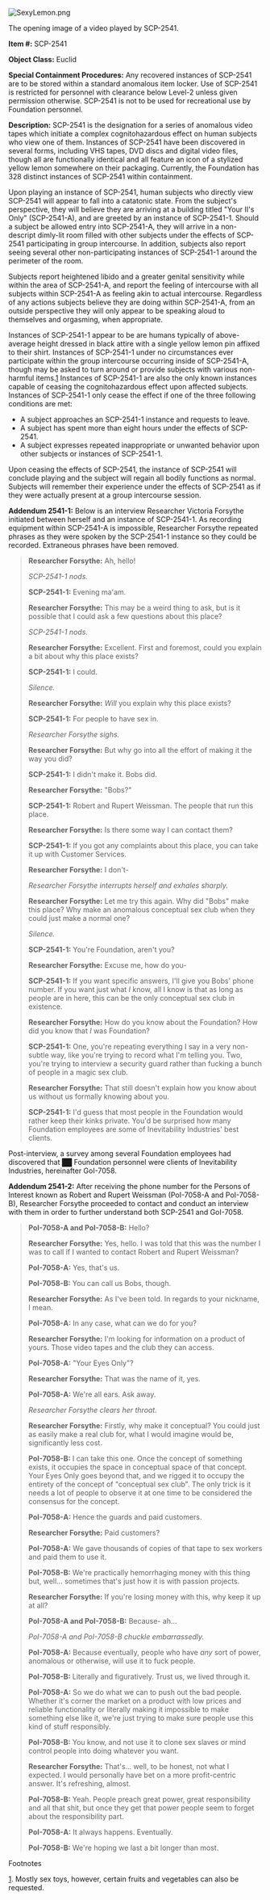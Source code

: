 ![SexyLemon.png](http://scp-wiki.wdfiles.com/local--files/scp-2541/SexyLemon.png)

The opening image of a video played by SCP-2541.

**Item #:** SCP-2541

**Object Class:** Euclid

**Special Containment Procedures:** Any recovered instances of SCP-2541 are to be stored within a standard anomalous item locker. Use of SCP-2541 is restricted for personnel with clearance below Level-2 unless given permission otherwise. SCP-2541 is not to be used for recreational use by Foundation personnel.

**Description:** SCP-2541 is the designation for a series of anomalous video tapes which initiate a complex cognitohazardous effect on human subjects who view one of them. Instances of SCP-2541 have been discovered in several forms, including VHS tapes, DVD discs and digital video files, though all are functionally identical and all feature an icon of a stylized yellow lemon somewhere on their packaging. Currently, the Foundation has 328 distinct instances of SCP-2541 within containment.

Upon playing an instance of SCP-2541, human subjects who directly view SCP-2541 will appear to fall into a catatonic state. From the subject's perspective, they will believe they are arriving at a building titled "Your II's Only" (SCP-2541-A), and are greeted by an instance of SCP-2541-1. Should a subject be allowed entry into SCP-2541-A, they will arrive in a non-descript dimly-lit room filled with other subjects under the effects of SCP-2541 participating in group intercourse. In addition, subjects also report seeing several other non-participating instances of SCP-2541-1 around the perimeter of the room.

Subjects report heightened libido and a greater genital sensitivity while within the area of SCP-2541-A, and report the feeling of intercourse with all subjects within SCP-2541-A as feeling akin to actual intercourse. Regardless of any actions subjects believe they are doing within SCP-2541-A, from an outside perspective they will only appear to be speaking aloud to themselves and orgasming, when appropriate.

Instances of SCP-2541-1 appear to be are humans typically of above-average height dressed in black attire with a single yellow lemon pin affixed to their shirt. Instances of SCP-2541-1 under no circumstances ever participate within the group intercourse occurring inside of SCP-2541-A, though may be asked to turn around or provide subjects with various non-harmful items.[1](javascript:;) Instances of SCP-2541-1 are also the only known instances capable of ceasing the cognitohazardous effect upon affected subjects. Instances of SCP-2541-1 only cease the effect if one of the three following conditions are met:

*   A subject approaches an SCP-2541-1 instance and requests to leave.
*   A subject has spent more than eight hours under the effects of SCP-2541.
*   A subject expresses repeated inappropriate or unwanted behavior upon other subjects or instances of SCP-2541-1.

Upon ceasing the effects of SCP-2541, the instance of SCP-2541 will conclude playing and the subject will regain all bodily functions as normal. Subjects will remember their experience under the effects of SCP-2541 as if they were actually present at a group intercourse session.

**Addendum 2541-1:** Below is an interview Researcher Victoria Forsythe initiated between herself and an instance of SCP-2541-1. As recording equipment within SCP-2541-A is impossible, Researcher Forsythe repeated phrases as they were spoken by the SCP-2541-1 instance so they could be recorded. Extraneous phrases have been removed.

> **<Begin Log>**
> 
> **Researcher Forsythe:** Ah, hello!
> 
> _SCP-2541-1 nods._
> 
> **SCP-2541-1:** Evening ma'am.
> 
> **Researcher Forsythe:** This may be a weird thing to ask, but is it possible that I could ask a few questions about this place?
> 
> _SCP-2541-1 nods._
> 
> **Researcher Forsythe:** Excellent. First and foremost, could you explain a bit about why this place exists?
> 
> **SCP-2541-1:** I could.
> 
> _Silence._
> 
> **Researcher Forsythe:** _Will_ you explain why this place exists?
> 
> **SCP-2541-1:** For people to have sex in.
> 
> _Researcher Forsythe sighs._
> 
> **Researcher Forsythe:** But why go into all the effort of making it the way you did?
> 
> **SCP-2541-1:** I didn't make it. Bobs did.
> 
> **Researcher Forsythe:** "Bobs?"
> 
> **SCP-2541-1:** Robert and Rupert Weissman. The people that run this place.
> 
> **Researcher Forsythe:** Is there some way I can contact them?
> 
> **SCP-2541-1:** If you got any complaints about this place, you can take it up with Customer Services.
> 
> **Researcher Forsythe:** I don't-
> 
> _Researcher Forsythe interrupts herself and exhales sharply._
> 
> **Researcher Forsythe:** Let me try this again. Why did "Bobs" make this place? Why make an anomalous conceptual sex club when they could just make a normal one?
> 
> _Silence._
> 
> **SCP-2541-1:** You're Foundation, aren't you?
> 
> **Researcher Forsythe:** Excuse me, how do you-
> 
> **SCP-2541-1:** If you want specific answers, I'll give you Bobs' phone number. If you want just what _I_ know, all I know is that as long as people are in here, this can be the only conceptual sex club in existence.
> 
> **Researcher Forsythe:** How do you know about the Foundation? How did you know that _I_ was Foundation?
> 
> **SCP-2541-1:** One, you're repeating everything I say in a very non-subtle way, like you're trying to record what I'm telling you. Two, you're trying to interview a security guard rather than fucking a bunch of people in a magic sex club.
> 
> **Researcher Forsythe:** That still doesn't explain how you know about us without us formally knowing about you.
> 
> **SCP-2541-1:** I'd guess that most people in the Foundation would rather keep their kinks private. You'd be surprised how many Foundation employees are some of Inevitability Industries' best clients.
> 
> **<End Log>**

Post-interview, a survey among several Foundation employees had discovered that ██ Foundation personnel were clients of Inevitability Industries, hereinafter GoI-7058.

**Addendum 2541-2:** After receiving the phone number for the Persons of Interest known as Robert and Rupert Weissman (PoI-7058-A and PoI-7058-B), Researcher Forsythe proceeded to contact and conduct an interview with them in order to further understand both SCP-2541 and GoI-7058.

> **<Begin Log>**
> 
> **PoI-7058-A and PoI-7058-B:** Hello?
> 
> **Researcher Forsythe:** Yes, hello. I was told that this was the number I was to call if I wanted to contact Robert and Rupert Weissman?
> 
> **PoI-7058-A:** Yes, that's us.
> 
> **PoI-7058-B:** You can call us Bobs, though.
> 
> **Researcher Forsythe:** As I've been told. In regards to your nickname, I mean.
> 
> **PoI-7058-A:** In any case, what can we do for you?
> 
> **Researcher Forsythe:** I'm looking for information on a product of yours. Those video tapes and the club they can access.
> 
> **PoI-7058-A:** "Your Eyes Only"?
> 
> **Researcher Forsythe:** That was the name of it, yes.
> 
> **PoI-7058-A:** We're all ears. Ask away.
> 
> _Researcher Forsythe clears her throat._
> 
> **Researcher Forsythe:** Firstly, why make it conceptual? You could just as easily make a real club for, what I would imagine would be, significantly less cost.
> 
> **PoI-7058-B:** I can take this one. Once the concept of something exists, it occupies the space in conceptual space of that concept. Your Eyes Only goes beyond that, and we rigged it to occupy the entirety of the concept of "conceptual sex club". The only trick is it needs a lot of people to observe it at one time to be considered the consensus for the concept.
> 
> **PoI-7058-A:** Hence the guards and paid customers.
> 
> **Researcher Forsythe:** Paid customers?
> 
> **PoI-7058-A:** We gave thousands of copies of that tape to sex workers and paid them to use it.
> 
> **PoI-7058-B:** We're practically hemorrhaging money with this thing but, well… sometimes that's just how it is with passion projects.
> 
> **Researcher Forsythe:** If you're losing money with this, why keep it up at all?
> 
> **PoI-7058-A and PoI-7058-B:** Because- ah…
> 
> _PoI-7058-A and PoI-7058-B chuckle embarrassedly._
> 
> **PoI-7058-A:** Because eventually, people who have _any_ sort of power, anomalous or otherwise, will use it to fuck people.
> 
> **PoI-7058-B:** Literally and figuratively. Trust us, we lived through it.
> 
> **PoI-7058-A:** So we do what we can to push out the bad people. Whether it's corner the market on a product with low prices and reliable functionality or literally making it impossible to make something else like it, we're just trying to make sure people use this kind of stuff responsibly.
> 
> **PoI-7058-B:** You know, and not use it to clone sex slaves or mind control people into doing whatever you want.
> 
> **Researcher Forsythe:** That's… well, to be honest, not what I expected. I would personally have bet on a more profit-centric answer. It's refreshing, almost.
> 
> **PoI-7058-B:** Yeah. People preach great power, great responsibility and all that shit, but once they get that power people seem to forget about the responsibility part.
> 
> **PoI-7058-A:** It always happens. Eventually.
> 
> **PoI-7058-B:** We're hoping we last a bit longer than most.
> 
> **<End Log>**

Footnotes

[1](javascript:;). Mostly sex toys, however, certain fruits and vegetables can also be requested.